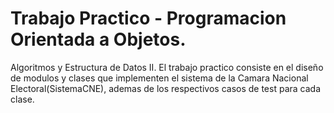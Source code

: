 # Trabajo Practico - Programacion Orientada a Objetos.
Algoritmos y Estructura de Datos II.
El trabajo practico consiste en el diseño de modulos y clases que implementen el sistema de la Camara Nacional Electoral(SistemaCNE), ademas de los respectivos casos de test para cada clase.
